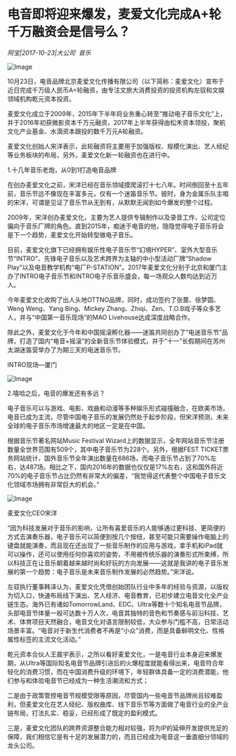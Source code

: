 # 电音即将迎来爆发，麦爱文化完成A+轮千万融资会是信号么？

*阿宝|2017-10-23|大公司 
                                                音乐*

![Image](http://si1.go2yd.com/get-image/0IYBtyMyeWW)

10月23日，电音品牌北京麦爱文化传播有限公司（以下简称：麦爱文化）宣布于近日完成千万级人民币A+轮融资，由专注文旅大消费投资的投资机构左驭和文娱领域机构乾元资本投资。

麦爱文化成立于2009年，2015年下半年将业务重心转至“推动电子音乐文化”上，并于2016年初获微影资本千万元融资，2017年上半年获得由松禾资本领投，聚航文化产业基金、水滴资本跟投的数千万元A轮融资。

麦爱文化创始人宋洋表示，此轮融资将主要用于加强版权、规模化演出、艺人经纪等业务板块的布局，另外，麦爱文化新一轮融资也在进行中。

1.十几年音乐老炮，从0到1打造电音品牌

在创办麦爱文化之前，宋洋已经在音乐领域摸爬滚打十七八年。时间倒回至十五年前，音乐节远不像现在丰富多元，仅有一个迷笛音乐节。彼时，身为金属乐队主唱的宋洋，可谓是见证了音乐节从无到有，从默默无闻到如今爆发的整个过程。

2009年，宋洋创办麦爱文化，主要为艺人提供专辑制作以及录音工作，公司定位偏向于音乐厂牌的角色。直到2015年，痴迷于电音的他，隐隐觉得电子音乐将会是下一个趋势，麦爱文化开始转型做电子音乐。

目前，麦爱文化旗下已经拥有娱乐性电子音乐节“幻境HYPER”、室外大型音乐节“INTRO”、先锋电子音乐以及艺术跨界为主轴的中小型活动厂牌“Shadow Play”以及电音教学机构“电厂P-STATION”。2017年麦爱文化分别于北京和厦门主办了INTRO电子音乐节和INTRO电子乐音乐盛会，每一场观众人数均达到近万人。

今年麦爱文化收购了出人头地OTTNO品牌，同时，成功签约了张蔷、徐梦圆、Weng Weng、Yang Bing、Mickey Zhang、Zhiqi、Zen、T.O.B戏子等众多艺人，并与“中国第一音乐现场”的MAO Livehouse达成深度战略合作。

除此之外，麦爱文化于今年和中国摇滚孵化器——迷笛共同创办了“电迷音乐节”品牌，打造了国内“电音+摇滚”的全新音乐节体验模式，并于“十一”长假期间在苏州太湖迷笛营举办了为期三天的电迷音乐节。

INTRO现场—厦门

![Image](http://si1.go2yd.com/get-image/0IYBtzNPHCC)

2.嘻哈之后，电音的爆发还有多远？

电子音乐可以与游戏、电影、戏曲和动漫等多种娱乐形式碰撞融合，在欧美市场，电音已成为主流，尽管中国电子音乐的发展仍然处于起步阶段，但宋洋预测，未来全球的电子音乐市场增速最大的地区一定是在中国。

根据音乐节著名网站Music Festival Wizard上的数据显示，全年网站音乐节注册数量全世界范围有509个，其中电子音乐节为228个。另外，根据FEST TICKET票务网站统计，国外音乐节全年演出数量在686场，而电子音乐节占到了70%左右，达487场。相比之下，国内2016年的数据也仅仅是17%左右，这和国外将近70%的电子音乐节占比仍然有非常大的偏差，“我觉得这代表整个中国电子音乐文化领域市场拥有非常巨大的机会。”

![Image](http://si1.go2yd.com/get-image/0IYBu0iLau8)

麦爱文化CEO宋洋

“因为科技发展对于音乐的影响，让所有喜爱音乐的人能够通过更科技、更简便的方式去演奏乐器，电子音乐可以简便到按几个按纽，甚至可能只需要操作电脑上的键盘就能演奏，而且现在还出现了一些音乐制作的应用与游戏，拿手机和iPad就可以操作，还可以使用任何你喜欢的姿势，不用被传统乐器的演奏形式所束缚，所以科技正在让音乐朝着越来越时尚和好玩的方向发展——这就是我讲的电子音乐发展的第一个趋势：电子音乐是未来音乐制作发展的必然趋势。”宋洋说。

左驭执行董事韩泽认为，麦爱文化凭借创始团队行业中多年的经验与资源，以版权为切入口，快速布局线下演出、艺人经济、电音教育，已初步建立电音文化全产业链生态。海外已有诸如TomorrowLand、EDC、Ultra等数十个知名电音节品牌，头部电音节体量一般可达数十万人次，电音其独特的音色和节奏感与前沿科技、艺术、体育项目天然融合，电音文化对语言限制较低，大众参与门槛不高，日常活动场景丰富。“电音对于新生代消费者不再是“小众”消费，而是具备鲜明文化、性格属性标签的主流文化活动。”

乾元资本合伙人王晨宇表示，之所以看好麦爱文化，一是电音行业本身迎来爆发期，从Ultra等国际知名电音节品牌引进后的火爆程度就能看得出来，电音符合年轻化的消费习惯，而在中国消费升级的环境下，年轻群体具备一定的消费潜能，他们参与和体验电音节已经成为一种生活潮流和方式；

二是由于政策管控电音节规模受限等原因，尽管国内一些电音节品牌尚且较难盈利，但麦爱文化在艺人经纪、版权曲库、线下音乐节等方面做了电音行业的全产业链布局，打法扎实、稳妥，已经形成了既定的盈利模式。

三是，麦爱文化团队的跨界资源整合能力相对较强，将为IP的延伸开发提供充足的保障，我们相信它是有十足的发展潜力的，而且已经成为电音这一垂直细分领域的龙头公司。


